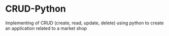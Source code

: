 # CRUD-Python

Implementing of CRUD (create, read, update, delete) using python to create an application related to a market shop
